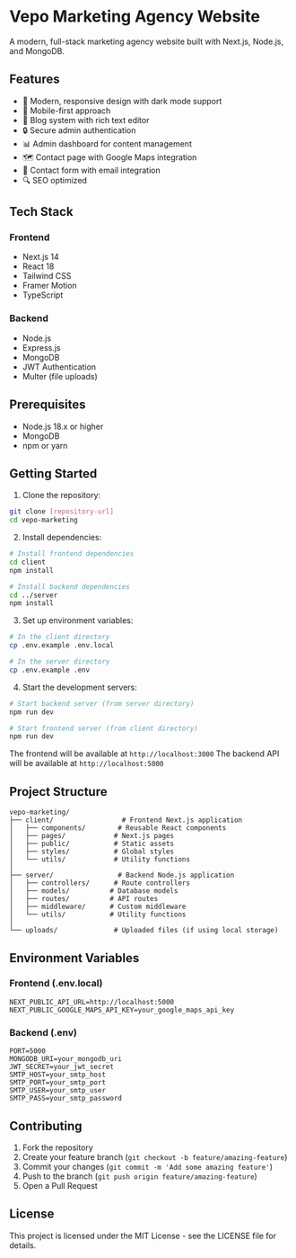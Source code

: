 # Vepo Marketing Agency Website

A modern, full-stack marketing agency website built with Next.js, Node.js, and MongoDB.

## Features

- 🎨 Modern, responsive design with dark mode support
- 📱 Mobile-first approach
- 📝 Blog system with rich text editor
- 🔒 Secure admin authentication
- 📊 Admin dashboard for content management
- 🗺️ Contact page with Google Maps integration
- 📧 Contact form with email integration
- 🔍 SEO optimized

## Tech Stack

### Frontend
- Next.js 14
- React 18
- Tailwind CSS
- Framer Motion
- TypeScript

### Backend
- Node.js
- Express.js
- MongoDB
- JWT Authentication
- Multer (file uploads)

## Prerequisites

- Node.js 18.x or higher
- MongoDB
- npm or yarn

## Getting Started

1. Clone the repository:
```bash
git clone [repository-url]
cd vepo-marketing
```

2. Install dependencies:
```bash
# Install frontend dependencies
cd client
npm install

# Install backend dependencies
cd ../server
npm install
```

3. Set up environment variables:
```bash
# In the client directory
cp .env.example .env.local

# In the server directory
cp .env.example .env
```

4. Start the development servers:
```bash
# Start backend server (from server directory)
npm run dev

# Start frontend server (from client directory)
npm run dev
```

The frontend will be available at `http://localhost:3000`
The backend API will be available at `http://localhost:5000`

## Project Structure

```
vepo-marketing/
├── client/                 # Frontend Next.js application
│   ├── components/        # Reusable React components
│   ├── pages/            # Next.js pages
│   ├── public/           # Static assets
│   ├── styles/           # Global styles
│   └── utils/            # Utility functions
│
├── server/                # Backend Node.js application
│   ├── controllers/      # Route controllers
│   ├── models/          # Database models
│   ├── routes/          # API routes
│   ├── middleware/      # Custom middleware
│   └── utils/           # Utility functions
│
└── uploads/              # Uploaded files (if using local storage)
```

## Environment Variables

### Frontend (.env.local)
```
NEXT_PUBLIC_API_URL=http://localhost:5000
NEXT_PUBLIC_GOOGLE_MAPS_API_KEY=your_google_maps_api_key
```

### Backend (.env)
```
PORT=5000
MONGODB_URI=your_mongodb_uri
JWT_SECRET=your_jwt_secret
SMTP_HOST=your_smtp_host
SMTP_PORT=your_smtp_port
SMTP_USER=your_smtp_user
SMTP_PASS=your_smtp_password
```

## Contributing

1. Fork the repository
2. Create your feature branch (`git checkout -b feature/amazing-feature`)
3. Commit your changes (`git commit -m 'Add some amazing feature'`)
4. Push to the branch (`git push origin feature/amazing-feature`)
5. Open a Pull Request

## License

This project is licensed under the MIT License - see the LICENSE file for details. 